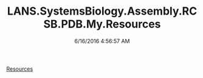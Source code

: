 ﻿---
title: LANS.SystemsBiology.Assembly.RCSB.PDB.My.Resources
date: 6/16/2016 4:56:57 AM
---

[Resources](T-LANS.SystemsBiology.Assembly.RCSB.PDB.My.Resources.Resources.html)
